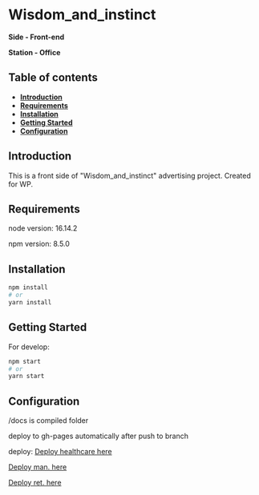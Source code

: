 # Wisdom_and_instinct

**Side - Front-end**

**Station - Office**

## Table of contents
- **[Introduction](#introduction)**
- **[Requirements](#requirements)**
- **[Installation](#installation)**
- **[Getting Started](#getting-started)**
- **[Configuration](#configuration)**

<h2 id="introduction">Introduction</h2>

This is a front side of "Wisdom_and_instinct" advertising project. Created for WP.

<h2 id="requirements">Requirements</h2>

node version: 16.14.2

npm version: 8.5.0

<h2 id="installation">Installation</h2>

```bash
npm install
# or
yarn install
```

<h2 id="getting-started">Getting Started</h2>

For develop:

```bash
npm start
# or
yarn start
```

<h2 id="configuration">Configuration</h2>

/docs is compiled folder

deploy to gh-pages automatically after push to branch

deploy: [Deploy healthcare here](https://presto-agency.github.io/WISDOM-AND-INSTINCT/)

[Deploy man. here](https://presto-agency.github.io/WISDOM-AND-INSTINCT/man.html)

[Deploy ret. here](https://presto-agency.github.io/WISDOM-AND-INSTINCT/ret.html)
